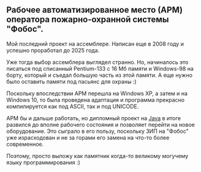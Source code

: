 ## Рабочее автоматизированное место (АРМ) оператора пожарно-охранной системы "Фобос".

Мой последний проект на ассемблере. Написан еще в 2008 году и успешно проработал до 2025 года. 

Уже тогда выбор ассемблера выглядел странно. Но, начиналось это писаться под списанный 
Pentium-133 с 16 Мб памяти и Windows-98 на борту, который и съедал большую часть из этой памяти.
А еще нужно было оставить памяти под пасьянс для охраны :) 

Поскольку впоследствии АРМ перешла на Windows XP, а затем и на Windows 10, то была
проведена адаптация и программа прекрасно компилируется как под ASCII, так и под UNICODE.

АРМ бы и дальше работать, но дипломный проект на [Java](https://github.com/phobos-security-packet) 
в итоге развился до вполне рабочего состояния и позволяет перейти на новое оборудование. 
Это сыграло в его пользу, поскольку ЗИП на "Фобос" уже израсходован и не за горами его замена
на что-то более современное. 

Поэтому, просто  выложу как памятник когда-то великому могучему языку программирования :) 
